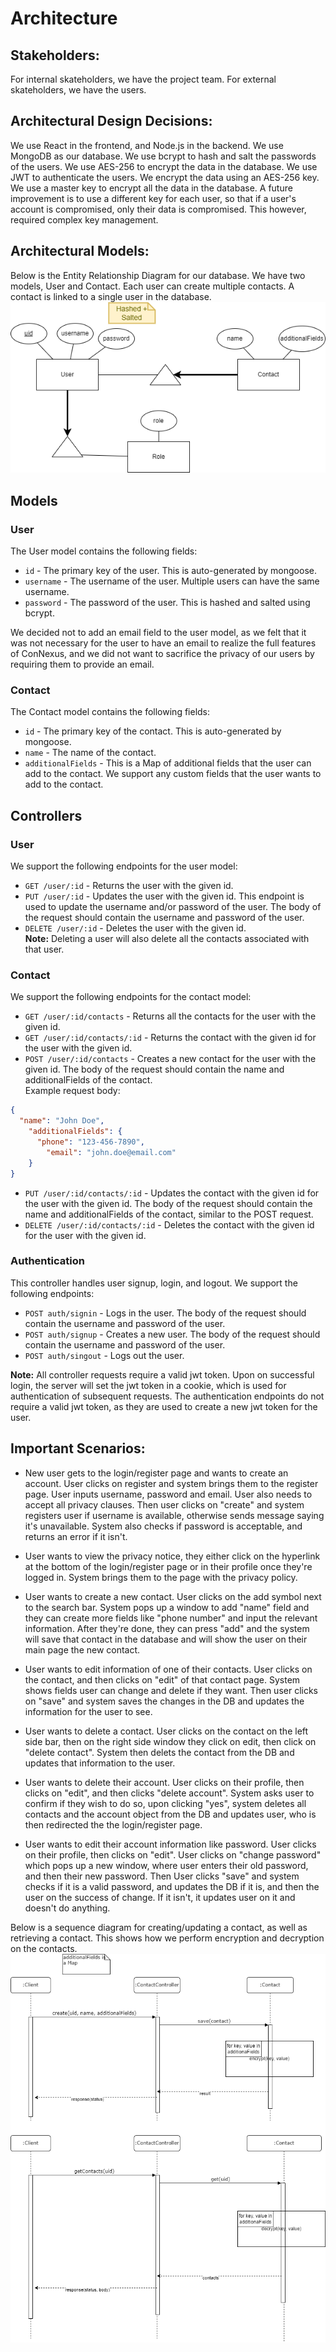 # Architecture

## Stakeholders:
For internal skateholders, we have the project team. For external skateholders, we have the users.

## Architectural Design Decisions:
We use React in the frontend, and Node.js in the backend. We use MongoDB as our database. We use bcrypt to hash and salt the passwords of the users. We use AES-256 to encrypt the data in the database. We use JWT to authenticate the users. We encrypt the data using an AES-256 key. We use a master key to encrypt all the data in the database. A future improvement is to use a different key for each user, so that if a user's account is compromised, only their data is compromised. This however, required complex key management.


## Architectural Models:

Below is the Entity Relationship Diagram for our database. We have two models, User and Contact. Each user can create multiple contacts. A contact is linked to a single user in the database.
![ER Schema](images/ER%20schema.png) 

## Models
### User
The User model contains the following fields:
* `id` - The primary key of the user. This is auto-generated by mongoose.
* `username` - The username of the user. Multiple users can have the same username.
* `password` - The password of the user. This is hashed and salted using bcrypt.

We decided not to add an email field to the user model, as we felt that it was not necessary for the user to have an email to realize the full features of ConNexus, and we did not want to sacrifice the privacy of our users by requiring them to provide an email.

### Contact
The Contact model contains the following fields:
* `id` - The primary key of the contact. This is auto-generated by mongoose.
* `name` - The name of the contact.
* `additionalFields` - This is a Map of additional fields that the user can add to the contact. We support any custom fields that the user wants to add to the contact.

## Controllers
### User
We support the following endpoints for the user model:
* `GET /user/:id` - Returns the user with the given id.
* `PUT /user/:id` - Updates the user with the given id. This endpoint is used to update the username and/or password of the user. The body of the request should contain the username and password of the user.
* `DELETE /user/:id` - Deletes the user with the given id. <br>
**Note:** Deleting a user will also delete all the contacts associated with that user.


### Contact
We support the following endpoints for the contact model:
* `GET /user/:id/contacts` - Returns all the contacts for the user with the given id.
* `GET /user/:id/contacts/:id` - Returns the contact with the given id for the user with the given id.
* `POST /user/:id/contacts` - Creates a new contact for the user with the given id. The body of the request should contain the name and additionalFields of the contact. <br>
Example request body:
```json
{
  "name": "John Doe",
    "additionalFields": {
      "phone": "123-456-7890",
        "email": "john.doe@email.com"
    }
}
```
* `PUT /user/:id/contacts/:id` - Updates the contact with the given id for the user with the given id. The body of the request should contain the name and additionalFields of the contact, similar to the POST request.
* `DELETE /user/:id/contacts/:id` - Deletes the contact with the given id for the user with the given id.

### Authentication
This controller handles user signup, login, and logout. We support the following endpoints:
* `POST auth/signin` - Logs in the user. The body of the request should contain the username and password of the user. <br>
* `POST auth/signup` - Creates a new user. The body of the request should contain the username and password of the user. <br>
* `POST auth/singout` - Logs out the user. <br>

**Note:** All controller requests require a valid jwt token. Upon on successful login, the server will set the jwt token in a cookie, which is used for authentication of subsequent requests.
The authentication endpoints do not require a valid jwt token, as they are used to create a new jwt token for the user. <br>


## Important Scenarios: 
- New user gets to the login/register page and wants to create an account. User clicks on register and system brings them to the register page. User inputs username, password and email. User also needs to accept all privacy clauses. Then user clicks on "create" and system registers user if username is available, otherwise sends message saying it's unavailable. System also checks if password is acceptable, and returns an error if it isn't.

- User wants to view the privacy notice, they either click on the hyperlink at the bottom of the login/register page or in their profile once they're logged in. System brings them to the page with the privacy policy.

- User wants to create a new contact. User clicks on the add symbol next to the search bar. System pops up a window to add "name" field and they can create more fields like "phone number" and input the relevant information. After they're done, they can press "add" and the system will save that contact in the database and will show the user on their main page the new contact.

- User wants to edit information of one of their contacts. User clicks on the contact, and then clicks on "edit" of that contact page. System shows fields user can change and delete if they want. Then user clicks on "save" and system saves the changes in the DB and updates the information for the user to see.

- User wants to delete a contact. User clicks on the contact on the left side bar, then on the right side window they click on edit, then click on "delete contact". System then delets the contact from the DB and updates that information to the user.

- User wants to delete their account. User clicks on their profile, then clicks on "edit", and then clicks "delete account". System asks user to confirm if they wish to do so, upon clicking "yes", system deletes all contacts and the account object from the DB and updates user, who is then redirected the the login/register page.

- User wants to edit their account information like password. User clicks on their profile, then clicks on "edit". User clicks on "change password" which pops up a new window, where user enters their old password, and then their new password. Then User clicks "save" and system checks if it is a valid password, and updates the DB if it is, and then the user on the success of change. If it isn't, it updates user on it and doesn't do anything.

Below is a sequence diagram for creating/updating a contact, as well as retrieving a contact. This shows how we perform encryption and decryption on the contacts.
![Sequence Diagram](images/Sequence%20Diagram.png)